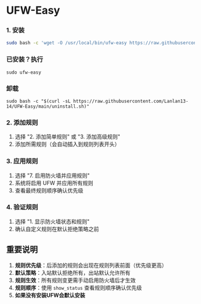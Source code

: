 # UFW-Easy
### 1. 安装
```bash
sudo bash -c 'wget -O /usr/local/bin/ufw-easy https://raw.githubusercontent.com/Lanlan13-14/UFW-Easy/main/ufw_easy.sh && chmod +x /usr/local/bin/ufw-easy && ufw-easy'
```
### 已安装？执行
```
sudo ufw-easy
```
### 卸载
```
sudo bash -c "$(curl -sL https://raw.githubusercontent.com/Lanlan13-14/UFW-Easy/main/uninstall.sh)"
```

### 2. 添加规则
1. 选择 "2. 添加简单规则" 或 "3. 添加高级规则"
2. 添加所需规则（会自动插入到规则列表开头）

### 3. 应用规则
1. 选择 "7. 启用防火墙并应用规则"
2. 系统将启用 UFW 并应用所有规则
3. 查看最终规则顺序确认优先级

### 4. 验证规则
1. 选择 "1. 显示防火墙状态和规则"
2. 确认自定义规则在默认拒绝策略之前

## 重要说明

1. **规则优先级**：后添加的规则会出现在规则列表前面（优先级更高）
2. **默认策略**：入站默认拒绝所有，出站默认允许所有
3. **规则生效**：所有规则变更需手动启用防火墙后才生效
4. **规则顺序**：使用 `show_status` 查看规则顺序确认优先级
5. **如果没有安装UFW会默认安装**

